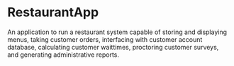# RestaurantApp
An application to run a restaurant system capable of
  storing and displaying menus,
  taking customer orders,
  interfacing with customer account database,
  calculating customer waittimes,
  proctoring customer surveys,
  and generating administrative reports.
